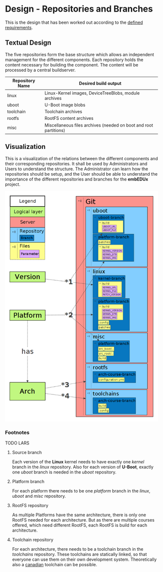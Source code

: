 # Design - Repositories and Branches

This is the design that has been worked out according to the [defined
requirements](../common/requirements.md).

## Textual Design
The five repositories form the base structure which allows an independent
management for the different components. Each repository holds the content
necessary for building the component. The content will be processed by a central
buildserver. 

Repository Name | Desired build output
--- | ---
linux |  Linux-Kernel images, DeviceTreeBlobs, module archives
uboot |  U-Boot image blobs
toolchain |  Toolchain archives
rootfs |  RootFS content archives
misc |  Miscellaneous files archives (needed on boot and root partitions)

## Visualization
This is a visualization of the relations between the different components and
their corresponding repositories. It shall be used by Administrators and Users
to understand the structure. The Administrator can learn how the repositories
should be setup, and the User should be able to understand the importance of the
different repositories and branches for the **embEDUx** project. 

[![Repository structure](usage/common/img/repositories.png)](usage/common/img/repositories.png)


### Footnotes
TODO LARS
1. Source branch

    Each version of the **Linux** kernel needs to have exactly one *kernel*
    branch in the *linux* repository. Also for each version of **U-Boot**,
    exactly one *uboot* branch is needed in the *uboot* repository.

1. Platform branch

    For each platform there needs to be one *platform* branch in the *linux*,
    *uboot* and *misc* repository.

1. RootFS repository

    As multiple Platforms have the same architecture, there is only one RootFS
    needed for each architecture. But as there are multiple courses offered,
    which need different RootFS, each RootFS is build for each architecture.

1. Toolchain repository

    For each architecture, there needs to be a toolchain branch in the
    *toolchains* repository. These toolchains are statically linked, so that
    everyone can use them on their own development system. Theoretically also a
    [canadian](http://crosstool-ng.org/#canadian_build) toolchain can be
    possible.
